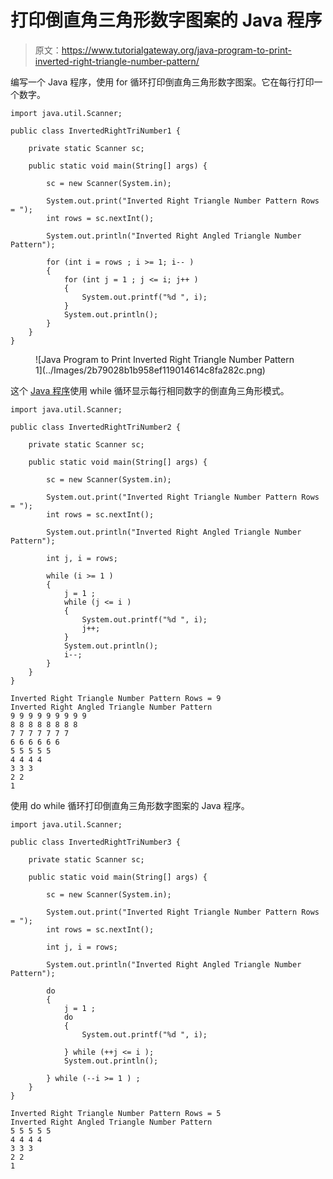 # 打印倒直角三角形数字图案的 Java 程序

> 原文：<https://www.tutorialgateway.org/java-program-to-print-inverted-right-triangle-number-pattern/>

编写一个 Java 程序，使用 for 循环打印倒直角三角形数字图案。它在每行打印一个数字。

```
import java.util.Scanner;

public class InvertedRightTriNumber1 {

	private static Scanner sc;

	public static void main(String[] args) {

		sc = new Scanner(System.in);	

		System.out.print("Inverted Right Triangle Number Pattern Rows = ");
		int rows = sc.nextInt();

		System.out.println("Inverted Right Angled Triangle Number Pattern");

		for (int i = rows ; i >= 1; i-- ) 
		{
			for (int j = 1 ; j <= i; j++ ) 	
			{
				System.out.printf("%d ", i);
			}
			System.out.println();
		}
	}
}
```

<figure class="wp-block-image size-large">![Java Program to Print Inverted Right Triangle Number Pattern 1](../Images/2b79028b1b958ef119014614c8fa282c.png)</figure>

这个 [Java 程序](https://www.tutorialgateway.org/learn-java-programs/)使用 while 循环显示每行相同数字的倒直角三角形模式。

```
import java.util.Scanner;

public class InvertedRightTriNumber2 {

	private static Scanner sc;

	public static void main(String[] args) {

		sc = new Scanner(System.in);	

		System.out.print("Inverted Right Triangle Number Pattern Rows = ");
		int rows = sc.nextInt();

		System.out.println("Inverted Right Angled Triangle Number Pattern");

		int j, i = rows;

		while (i >= 1 ) 
		{
			j = 1 ; 
			while (j <= i ) 	
			{
				System.out.printf("%d ", i);
				j++;
			}
			System.out.println();
			i--;
		}
	}
}
```

```
Inverted Right Triangle Number Pattern Rows = 9
Inverted Right Angled Triangle Number Pattern
9 9 9 9 9 9 9 9 9 
8 8 8 8 8 8 8 8 
7 7 7 7 7 7 7 
6 6 6 6 6 6 
5 5 5 5 5 
4 4 4 4 
3 3 3 
2 2 
1 
```

使用 do while 循环打印倒直角三角形数字图案的 Java 程序。

```
import java.util.Scanner;

public class InvertedRightTriNumber3 {

	private static Scanner sc;

	public static void main(String[] args) {

		sc = new Scanner(System.in);	

		System.out.print("Inverted Right Triangle Number Pattern Rows = ");
		int rows = sc.nextInt();

		int j, i = rows;

		System.out.println("Inverted Right Angled Triangle Number Pattern");

		do
		{
			j = 1 ; 
			do 	
			{
				System.out.printf("%d ", i);

			} while (++j <= i );
			System.out.println();

		} while (--i >= 1 ) ;
	}
}
```

```
Inverted Right Triangle Number Pattern Rows = 5
Inverted Right Angled Triangle Number Pattern
5 5 5 5 5 
4 4 4 4 
3 3 3 
2 2 
1 
```